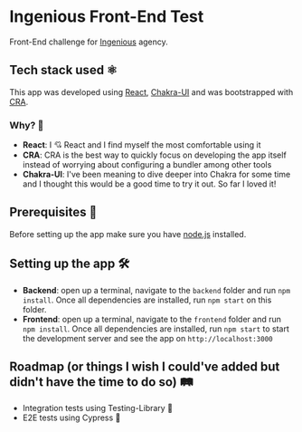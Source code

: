 # Ingenious Front-End Test 

Front-End challenge for [Ingenious](https://www.ingenious.agency/) agency.

## Tech stack used ⚛

This app was developed using [React](https://reactjs.org/), [Chakra-UI](https://chakra-ui.com/) and was bootstrapped with [CRA](https://create-react-app.dev/).

### Why? 🤔

- **React**: I 💘 React and I find myself the most comfortable using it
- **CRA**: CRA is the best way to quickly focus on developing the app itself instead of worrying about configuring a bundler among other tools
- **Chakra-UI**: I've been meaning to dive deeper into Chakra for some time and I thought this would be a good time to try it out. So far I loved it!

## Prerequisites 📝

Before setting up the app make sure you have [node.js](https://nodejs.org/en/) installed.

## Setting up the app 🛠

- **Backend**: open up a terminal, navigate to the `backend` folder and run `npm install`. Once all dependencies are installed, run `npm start` on this folder.
- **Frontend**: open up a terminal, navigate to the `frontend` folder and run `npm install`. Once all dependencies are installed, run `npm start` to start the development server and see the app on `http://localhost:3000`

## Roadmap (or things I wish I could've added but didn't have the time to do so) 🛤

- Integration tests using Testing-Library 🐙
- E2E tests using Cypress 🌲
